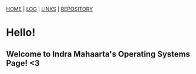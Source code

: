 [HOME](.) | [LOG](TXT/mylog.txt) | [LINKS](LINKS/)  | [REPOSITORY](https://github.com/indramahaarta/os212)

# Hello! 
## Welcome to Indra Mahaarta's Operating Systems Page! <3